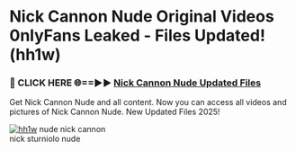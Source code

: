 # Nick Cannon Nude Original Videos 0nlyFans Leaked - Files Updated! (hh1w)

<h3>🔴 CLICK HERE 🌐==►► <a href="https://tinyurl.com/5h6xmrr3" rel="nofollow">Nick Cannon Nude Updated Files</a></h3>

Get Nick Cannon Nude and all content. Now you can access all videos and pictures of Nick Cannon Nude. New Updated Files 2025!

[![hh1w](https://i.imgur.com/KVD873Z.gif)](https://tinyurl.com/5h6xmrr3)
nude nick cannon<br>
nick sturniolo nude